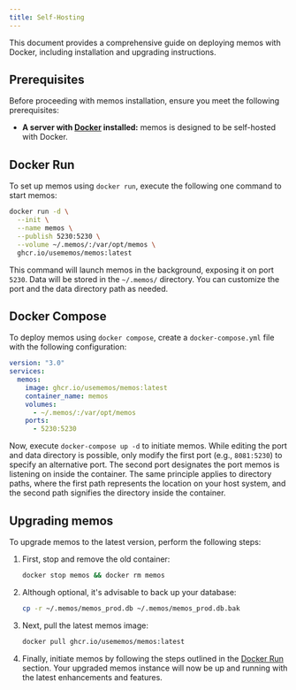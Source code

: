 ```yaml
---
title: Self-Hosting
---
```


This document provides a comprehensive guide on deploying memos with Docker, including installation and upgrading instructions.

## Prerequisites

Before proceeding with memos installation, ensure you meet the following prerequisites:

- **A server with [Docker](https://www.docker.com) installed:** memos is designed to be self-hosted with Docker.

## Docker Run

To set up memos using `docker run`, execute the following one command to start memos:

```bash
docker run -d \
  --init \
  --name memos \
  --publish 5230:5230 \
  --volume ~/.memos/:/var/opt/memos \
  ghcr.io/usememos/memos:latest
```

This command will launch memos in the background, exposing it on port `5230`. Data will be stored in the `~/.memos/` directory. You can customize the port and the data directory path as needed.

## Docker Compose

To deploy memos using `docker compose`, create a `docker-compose.yml` file with the following configuration:

```yaml
version: "3.0"
services:
  memos:
    image: ghcr.io/usememos/memos:latest
    container_name: memos
    volumes:
      - ~/.memos/:/var/opt/memos
    ports:
      - 5230:5230
```

Now, execute `docker-compose up -d` to initiate memos. While editing the port and data directory is possible, only modify the first port (e.g., `8081:5230`) to specify an alternative port. The second port designates the port memos is listening on inside the container. The same principle applies to directory paths, where the first path represents the location on your host system, and the second path signifies the directory inside the container.

## Upgrading memos

To upgrade memos to the latest version, perform the following steps:

1. First, stop and remove the old container:

   ```bash
   docker stop memos && docker rm memos
   ```

2. Although optional, it's advisable to back up your database:

   ```bash
   cp -r ~/.memos/memos_prod.db ~/.memos/memos_prod.db.bak
   ```

3. Next, pull the latest memos image:

   ```bash
   docker pull ghcr.io/usememos/memos:latest
   ```

4. Finally, initiate memos by following the steps outlined in the [Docker Run](#docker-run) section. Your upgraded memos instance will now be up and running with the latest enhancements and features.

